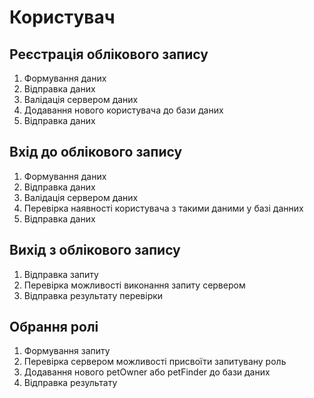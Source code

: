 # Користувач

## Реєстрація облікового запису

1. Формування даних
1. Відправка даних
1. Валідація сервером даних
1. Додавання нового користувача до бази даних
1. Відправка даних

## Вхід до облікового запису

1. Формування даних
1. Відправка даних
1. Валідація сервером даних
1. Перевірка наявності користувача з такими даними у базі данних
1. Відправка даних

## Вихід з облікового запису

1. Відправка запиту
1. Перевірка можливості виконання запиту сервером
1. Відправка результату перевірки

## Обрання ролі

1. Формування запиту
1. Перевірка сервером можливості присвоїти запитувану роль
1. Додавання нового petOwner або petFinder до бази даних
1. Відправка результату

